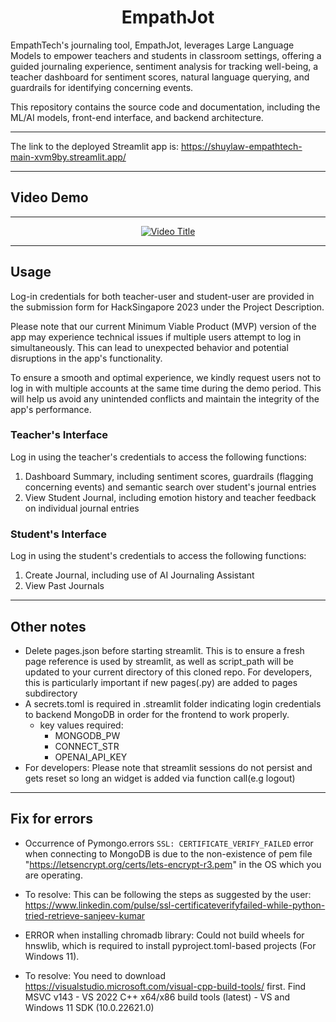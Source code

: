 <div align="center">
  <h1>EmpathJot</h1>
</div>

EmpathTech's journaling tool, EmpathJot, leverages Large Language Models to empower teachers and students in classroom settings, offering a guided journaling experience, sentiment analysis for tracking well-being, a teacher dashboard for sentiment scores, natural language querying, and guardrails for identifying concerning events.

This repository contains the source code and documentation, including the ML/AI models, front-end interface, and backend architecture.

---

The link to the deployed Streamlit app is: https://shuylaw-empathtech-main-xvm9by.streamlit.app/

---
## Video Demo

---
<div align="center">

[![Video Title](https://img.youtube.com/vi/_JQspMgAZJo/hqdefault.jpg)](http://www.youtube.com/watch?v=_JQspMgAZJo)

</div>

---

## Usage

Log-in credentials for both teacher-user and student-user are provided in the submission form for HackSingapore 2023 under the Project Description.

Please note that our current Minimum Viable Product (MVP) version of the app may experience technical issues if multiple users attempt to log in simultaneously. This can lead to unexpected behavior and potential disruptions in the app's functionality.

To ensure a smooth and optimal experience, we kindly request users not to log in with multiple accounts at the same time during the demo period. This will help us avoid any unintended conflicts and maintain the integrity of the app's performance.

### Teacher's Interface ###

Log in using the teacher's credentials to access the following functions:

1. Dashboard Summary, including sentiment scores, guardrails (flagging concerning events) and semantic search over student's journal entries
2. View Student Journal, including emotion history and teacher feedback on individual journal entries

### Student's Interface ###

Log in using the student's credentials to access the following functions:

1. Create Journal, including use of AI Journaling Assistant
2. View Past Journals

---

## Other notes ##

- Delete pages.json before starting streamlit. This is to ensure a fresh page reference is used by streamlit, as well as script_path will be updated to your current directory of this cloned repo. For developers, this is particularly important if new pages(.py) are added to pages subdirectory
- A secrets.toml is required in .streamlit folder indicating login credentials to backend MongoDB in order for the frontend to work properly.
    - key values required:
        - MONGODB_PW
        - CONNECT_STR
        - OPENAI_API_KEY 
- For developers: Please note that streamlit sessions do not persist and gets reset so long an widget is added via function call(e.g logout)

---

## Fix for errors ##

- Occurrence of Pymongo.errors `SSL: CERTIFICATE_VERIFY_FAILED` error when connecting to MongoDB is due to the non-existence of pem file "https://letsencrypt.org/certs/lets-encrypt-r3.pem" in the OS which you are operating. 
- To resolve: This can be following the steps as suggested by the user: https://www.linkedin.com/pulse/ssl-certificateverifyfailed-while-python-tried-retrieve-sanjeev-kumar

- ERROR when installing chromadb library: Could not build wheels for hnswlib, which is required to install pyproject.toml-based projects (For Windows 11).
- To resolve: You need to download https://visualstudio.microsoft.com/visual-cpp-build-tools/ first. Find MSVC v143 - VS 2022 C++ x64/x86 build tools (latest) - VS and Windows 11 SDK (10.0.22621.0)
